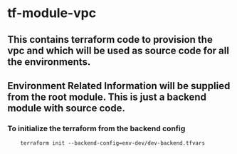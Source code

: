 # tf-module-vpc

## This contains terraform code to provision the vpc and which will be used as source code for all the environments.

## Environment Related Information will be supplied from the root module. This is just a backend module with source code.


### To initialize the terraform from the backend config
```
    terraform init --backend-config=env-dev/dev-backend.tfvars
```

